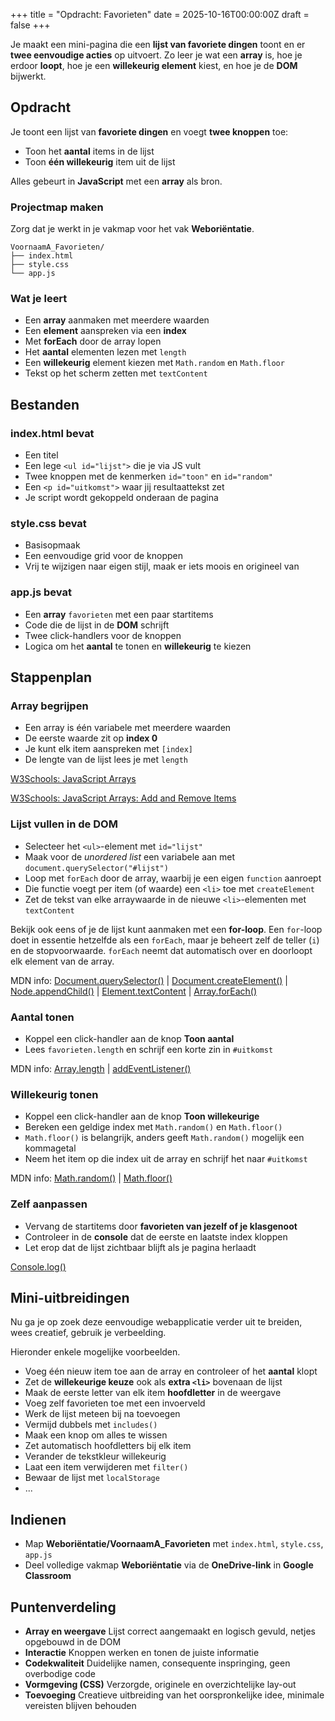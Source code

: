 +++
title = "Opdracht: Favorieten"
date = 2025-10-16T00:00:00Z
draft = false
+++

Je maakt een mini-pagina die een **lijst van favoriete dingen** toont en er **twee eenvoudige acties** op uitvoert. Zo leer je wat een **array** is, hoe je erdoor **loopt**, hoe je een **willekeurig element** kiest, en hoe je de **DOM** bijwerkt.

## Opdracht

Je toont een lijst van **favoriete dingen** en voegt **twee knoppen** toe:

* Toon het **aantal** items in de lijst
* Toon **één willekeurig** item uit de lijst

Alles gebeurt in **JavaScript** met een **array** als bron.

### Projectmap maken

Zorg dat je werkt in je vakmap voor het vak **Weboriëntatie**.

```
VoornaamA_Favorieten/
├── index.html
├── style.css
└── app.js
```

### Wat je leert

* Een **array** aanmaken met meerdere waarden
* Een **element** aanspreken via een **index**
* Met **forEach** door de array lopen
* Het **aantal** elementen lezen met `length`
* Een **willekeurig** element kiezen met `Math.random` en `Math.floor`
* Tekst op het scherm zetten met `textContent`

## Bestanden

### index.html bevat

* Een titel
* Een lege `<ul id="lijst">` die je via JS vult
* Twee knoppen met de kenmerken `id="toon"` en `id="random"`
* Een `<p id="uitkomst">` waar jij resultaattekst zet
* Je script wordt gekoppeld onderaan de pagina

### style.css bevat

* Basisopmaak
* Een eenvoudige grid voor de knoppen
* Vrij te wijzigen naar eigen stijl, maak er iets moois en origineel van

### app.js bevat

* Een **array** `favorieten` met een paar startitems
* Code die de lijst in de **DOM** schrijft
* Twee click-handlers voor de knoppen
* Logica om het **aantal** te tonen en **willekeurig** te kiezen

## Stappenplan

### Array begrijpen

* Een array is één variabele met meerdere waarden
* De eerste waarde zit op **index 0**
* Je kunt elk item aanspreken met `[index]`
* De lengte van de lijst lees je met `length`

[W3Schools: JavaScript Arrays](https://www.w3schools.com/js/js_arrays.asp)

[W3Schools: JavaScript Arrays: Add and Remove Items](https://www.w3schools.com/js/js_array_methods.asp)

### Lijst vullen in de DOM

* Selecteer het `<ul>`-element met `id="lijst"`
* Maak voor de *unordered list* een variabele aan met `document.querySelector("#lijst")`
* Loop met `forEach` door de array, waarbij je een eigen `function` aanroept
* Die functie voegt per item (of waarde) een `<li>` toe met `createElement`
* Zet de tekst van elke arraywaarde in de nieuwe `<li>`-elementen met `textContent`

Bekijk ook eens of je de lijst kunt aanmaken met een **for-loop**. Een `for`-loop doet in essentie hetzelfde als een `forEach`, maar je beheert zelf de teller (`i`) en de stopvoorwaarde. `forEach` neemt dat automatisch over en doorloopt elk element van de array.

MDN info: [Document.querySelector()](https://developer.mozilla.org/en-US/docs/Web/API/Document/querySelector) | [Document.createElement()](https://developer.mozilla.org/en-US/docs/Web/API/Document/createElement) | [Node.appendChild()](https://developer.mozilla.org/en-US/docs/Web/API/Node/appendChild) | [Element.textContent](https://developer.mozilla.org/en-US/docs/Web/API/Node/textContent) | [Array.forEach()](https://developer.mozilla.org/en-US/docs/Web/JavaScript/Reference/Global_Objects/Array/forEach)

### Aantal tonen

* Koppel een click-handler aan de knop **Toon aantal**
* Lees `favorieten.length` en schrijf een korte zin in `#uitkomst`

MDN info: [Array.length](https://developer.mozilla.org/en-US/docs/Web/JavaScript/Reference/Global_Objects/Array/length) | [addEventListener()](https://developer.mozilla.org/en-US/docs/Web/API/EventTarget/addEventListener) 

### Willekeurig tonen

* Koppel een click-handler aan de knop **Toon willekeurige**
* Bereken een geldige index met `Math.random()` en `Math.floor()`
* `Math.floor()` is belangrijk, anders geeft `Math.random()` mogelijk een kommagetal
* Neem het item op die index uit de array en schrijf het naar `#uitkomst`

MDN info: [Math.random()](https://developer.mozilla.org/en-US/docs/Web/JavaScript/Reference/Global_Objects/Math/random) | [Math.floor()](https://developer.mozilla.org/en-US/docs/Web/JavaScript/Reference/Global_Objects/Math/floor)

### Zelf aanpassen

* Vervang de startitems door **favorieten van jezelf of je klasgenoot**
* Controleer in de **console** dat de eerste en laatste index kloppen
* Let erop dat de lijst zichtbaar blijft als je pagina herlaadt

[Console.log()](https://developer.mozilla.org/en-US/docs/Web/API/console/log)

## Mini-uitbreidingen

Nu ga je op zoek deze eenvoudige webapplicatie verder uit te breiden, wees creatief, gebruik je verbeelding.

Hieronder enkele mogelijke voorbeelden.

* Voeg één nieuw item toe aan de array en controleer of het **aantal** klopt
* Zet de **willekeurige keuze** ook als **extra `<li>`** bovenaan de lijst
* Maak de eerste letter van elk item **hoofdletter** in de weergave
* Voeg zelf favorieten toe met een invoerveld
* Werk de lijst meteen bij na toevoegen
* Vermijd dubbels met `includes()`
* Maak een knop om alles te wissen
* Zet automatisch hoofdletters bij elk item
* Verander de tekstkleur willekeurig
* Laat een item verwijderen met `filter()`
* Bewaar de lijst met `localStorage`
* ...

## Indienen

* Map **Weboriëntatie/VoornaamA_Favorieten** met `index.html`, `style.css`, `app.js`
* Deel volledige vakmap **Weboriëntatie** via de **OneDrive-link** in **Google Classroom**

## Puntenverdeling

* **Array en weergave** Lijst correct aangemaakt en logisch gevuld, netjes opgebouwd in de DOM
* **Interactie** Knoppen werken en tonen de juiste informatie
* **Codekwaliteit** Duidelijke namen, consequente inspringing, geen overbodige code
* **Vormgeving (CSS)** Verzorgde, originele en overzichtelijke lay-out
* **Toevoeging** Creatieve uitbreiding van het oorspronkelijke idee, minimale vereisten blijven behouden